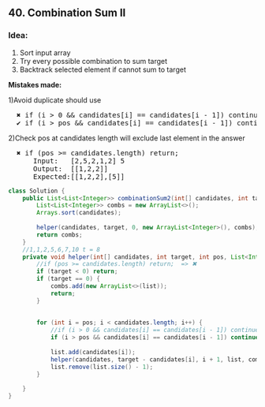 ## 40. Combination Sum II

### Idea: ###
1) Sort input array  
2) Try every possible combination to sum target  
3) Backtrack selected element if cannot sum to target   
          
**Mistakes made:**

1)Avoid duplicate should use   
       
<pre>
  <strong>✖︎</strong> if (i > 0 && candidates[i] == candidates[i - 1]) continue; 
  <strong>✔︎</strong> if (i > pos && candidates[i] == candidates[i - 1]) continue;
</pre>
       
2)Check pos at candidates length will exclude last element in the answer 
        
<pre>
  <strong>✖︎</strong> if (pos >= candidates.length) return; 
      Input:   [2,5,2,1,2] 5
      Output:  [[1,2,2]]
      Expected:[[1,2,2],[5]]
</pre>
     
```java
class Solution {
    public List<List<Integer>> combinationSum2(int[] candidates, int target) {
        List<List<Integer>> combs = new ArrayList<>();
        Arrays.sort(candidates);
        
        helper(candidates, target, 0, new ArrayList<Integer>(), combs);
        return combs;
    }
    //1,1,2,5,6,7,10 t = 8
    private void helper(int[] candidates, int target, int pos, List<Integer> list, List<List<Integer>> combs) {
        //if (pos >= candidates.length) return;  => ✖︎
        if (target < 0) return;
        if (target == 0) {
            combs.add(new ArrayList<>(list));
            return;
        }
        
                
        for (int i = pos; i < candidates.length; i++) {
            //if (i > 0 && candidates[i] == candidates[i - 1]) continue; => ✖︎
            if (i > pos && candidates[i] == candidates[i - 1]) continue;
            
            list.add(candidates[i]);
            helper(candidates, target - candidates[i], i + 1, list, combs);
            list.remove(list.size() - 1);
        }
                
    }
}
```
